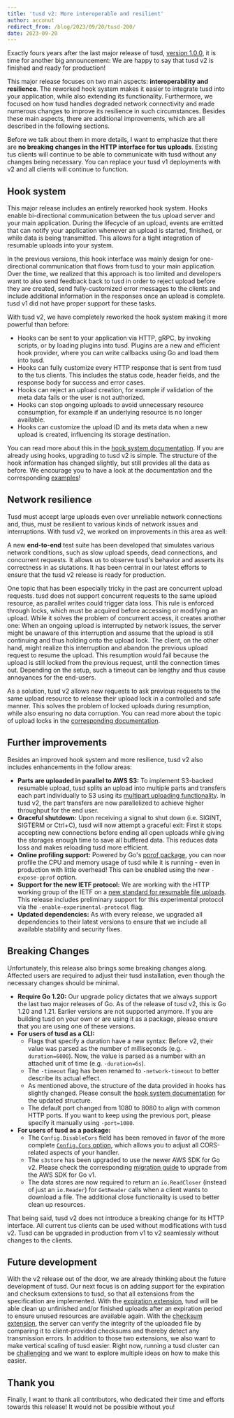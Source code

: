 ```yaml
---
title: 'tusd v2: More interoperable and resilient'
author: acconut
redirect_from: /blog/2023/09/20/tusd-200/
date: 2023-09-20
---
```

Exactly fours years after the last major release of tusd, [version 1.0.0](https://tus.io/blog/2019/09/20/tusd-100), it is time for another big announcement: We are happy to say that tusd v2 is finished and ready for production!

This major release focuses on two main aspects: **interoperability and resilience**. The reworked hook system makes it easier to integrate tusd into your application, while also extending its functionality. Furthermore, we focused on how tusd handles degraded network connectivity and made numerous changes to improve its resilience in such circumstances. Besides these main aspects, there are additional improvements, which are all described in the following sections.

Before we talk about them in more details, I want to emphasize that there are **no breaking changes in the HTTP interface for tus uploads**. Existing tus clients will continue to be able to communicate with tusd without any changes being necessary. You can replace your tusd v1 deployments with v2 and all clients will continue to function.

## Hook system

This major release includes an entirely reworked hook system. Hooks enable bi-directional communication between the tus upload server and your main application. During the lifecycle of an upload, events are emitted that can notify your application whenever an upload is started, finished, or while data is being transmitted. This allows for a tight integration of resumable uploads into your system.

In the previous versions, this hook interface was mainly design for one-directional communication that flows from tusd to your main application. Over the time, we realized that this approach is too limited and developers want to also send feedback back to tusd in order to reject upload before they are created, send fully-customized error messages to the clients and include additional information in the responses once an upload is complete. tusd v1 did not have proper support for these tasks.

With tusd v2, we have completely reworked the hook system making it more powerful than before:

- Hooks can be sent to your application via HTTP, gRPC, by invoking scripts, or by loading plugins into tusd. Plugins are a new and efficient hook provider, where you can write callbacks using Go and load them into tusd.
- Hooks can fully customize every HTTP response that is sent from tusd to the tus clients. This includes the status code, header fields, and the response body for success and error cases.
- Hooks can reject an upload creation, for example if validation of the meta data fails or the user is not authorized.
- Hooks can stop ongoing uploads to avoid unnecessary resource consumption, for example if an underlying resource is no longer available.
- Hooks can customize the upload ID and its meta data when a new upload is created, influencing its storage destination.

You can read more about this in the [hook system documentation](https://github.com/tus/tusd/blob/main/docs/hooks.md). If you are already using hooks, upgrading to tusd v2 is simple. The structure of the hook information has changed slightly, but still provides all the data as before. We encourage you to have a look at the documentation and the corresponding [examples](https://github.com/tus/tusd/tree/main/examples)!

## Network resilience

Tusd must accept large uploads even over unreliable network connections and, thus, must be resilient to various kinds of network issues and interruptions. With tusd v2, we worked on improvements in this area as well:

A new **end-to-end** test suite has been developed that simulates various network conditions, such as slow upload speeds, dead connections, and concurrent requests. It allows us to observe tusd's behavior and asserts its correctness in as siutations. It has been central in our latest efforts to ensure that the tusd v2 release is ready for production.

One topic that has been especially tricky in the past are concurrent upload requests. tusd does not support concurrent requests to the same upload resource, as parallel writes could trigger data loss. This rule is enforced through locks, which must be acquired before accessing or modifying an upload. While it solves the problem of concurrent access, it creates another one: When an ongoing upload is interrupted by network issues, the server might be unaware of this interruption and assume that the upload is still continuing and thus holding onto the upload lock. The client, on the other hand, might realize this interruption and abandon the previous upload request to resume the upload. This resumption would fail because the upload is still locked from the previous request, until the connection times out. Depending on the setup, such a timeout can be lengthy and thus cause annoyances for the end-users.

As a solution, tusd v2 allows new requests to ask previous requests to the same upload resource to release their upload lock in a controlled and safe manner. This solves the problem of locked uploads during resumption, while also ensuring no data corruption. You can read more about the topic of upload locks in the [corresponding documentation](https://github.com/tus/tusd/blob/main/docs/locks.md).

## Further improvements

Besides an improved hook system and more resilience, tusd v2 also includes enhancements in the follow areas:

- **Parts are uploaded in parallel to AWS S3:** To implement S3-backed resumable upload, tusd splits an upload into multiple parts and transfers each part individually to S3 using its [multipart uploading functionality](https://docs.aws.amazon.com/AmazonS3/latest/userguide/mpuoverview.html). In tusd v2, the part transfers are now parallelized to achieve higher throughput for the end user.
- **Graceful shutdown:** Upon receiving a signal to shut down (i.e. SIGINT, SIGTERM or Ctrl+C), tusd will now attempt a graceful exit: First it stops accepting new connections before ending all open uploads while giving the storages enough time to save all buffered data. This reduces data loss and makes reloading tusd more efficient.
- **Online profiling support:** Powered by Go's [pprof package](https://pkg.go.dev/net/http/pprof), you can now profile the CPU and memory usage of tusd while it is running - even in production with little overhead! This can be enabled using the new `-expose-pprof` option.
- **Support for the new IETF protocol:** We are working with the HTTP working group of the IETF on a [new standard for resumable file uploads](/blog/2023/08/09/resumable-uploads-ietf). This release includes preliminary support for this experimental protocol via the `-enable-experimental-protocol` flag.
- **Updated dependencies:** As with every release, we upgraded all dependencies to their latest versions to ensure that we include all available stability and security fixes.

## Breaking Changes

Unfortunately, this release also brings some breaking changes along. Affected users are required to adjust their tusd installation, even though the necessary changes should be minimal.

- **Require Go 1.20:** Our upgrade policy dictates that we always support the last two major releases of Go. As of the release of tusd v2, this is Go 1.20 and 1.21. Earlier versions are not supported anymore. If you are building tusd on your own or are using it as a package, please ensure that you are using one of these versions.
- **For users of tusd as a CLI:**
    - Flags that specify a duration have a new syntax: Before v2, their value was parsed as the number of milliseconds (e.g. `-duration=6000`). Now, the value is parsed as a number with an attached unit of time (e.g. `-duration=6s`).
    - The `-timeout` flag has been renamed to `-network-timeout` to better describe its actual effect.
    - As mentioned above, the structure of the data provided in hooks has slightly changed. Please consult the [hook system documentation](https://github.com/tus/tusd/blob/main/docs/hooks.md#hook-requests-and-responses) for the updated structure.
    - The default port changed from 1080 to 8080 to align with common HTTP ports. If you want to keep using the previous port, please specify it manually using `-port=1080`.
- **For users of tusd as a package:**
    - The `Config.DisableCors` field has been removed in favor of the more complete [`Config.Cors` option](https://pkg.go.dev/github.com/tus/tusd/v2/pkg/handler#Config), which allows you to adjust all CORS-related aspects of your handler.
    - The `s3store` has been upgraded to use the newer AWS SDK for Go v2. Please check the corresponding [migration guide](https://aws.github.io/aws-sdk-go-v2/docs/migrating/) to upgrade from the AWS SDK for Go v1.
    - The data stores are now required to return an `io.ReadCloser` (instead of just an `io.Reader`) for `GetReader` calls when a client wants to download a file. The additional close functionality is used to better clean up resources.

That being said, tusd v2 does not introduce a breaking change for its HTTP interface. All current tus clients can be used without modifications with tusd v2. Tusd can be upgraded in production from v1 to v2 seamlessly without changes to the clients.

## Future development

With the v2 release out of the door, we are already thinking about the future development of tusd. Our next focus is on adding support for the expiration and checksum extensions to tusd, so that all extensions from the specification are implemented. With the [expiration extension](/protocols/resumable-upload#expiration), tusd will be able clean up unfinished and/or finished uploads after an expiration period to ensure unused resources are available again. With the [checksum extension](/protocols/resumable-upload#checksum), the server can verify the integrity of the uploaded file by comparing it to client-provided checksums and thereby detect any transmission errors. In addition to those two extensions, we also want to make vertical scaling of tusd easier. Right now, running a tusd cluster can be [challenging](/faq#how-do-i-scale-tus) and we want to explore multiple ideas on how to make this easier.

## Thank you

Finally, I want to thank all contributors, who dedicated their time and efforts towards this release! It would not be possible without you!
